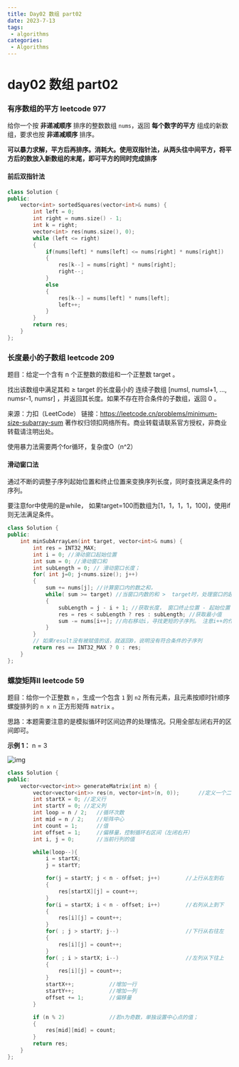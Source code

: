 ```yaml
---
title: Day02 数组 part02
date: 2023-7-13
tags:
 - algorithms
categories:
 - Algorithms
---
```

#  day02 数组 part02

### 有序数组的平方 leetcode 977

给你一个按 **非递减顺序** 排序的整数数组 `nums`，返回 **每个数字的平方** 组成的新数组，要求也按 **非递减顺序** 排序。

**可以暴力求解，平方后再排序。消耗大。使用双指针法，从两头往中间平方，将平方后的数放入新数组的末尾，即可平方的同时完成排序**

#### 前后双指针法

```c++
class Solution {
public:
    vector<int> sortedSquares(vector<int>& nums) {
        int left = 0;
        int right = nums.size() - 1;
        int k = right;
        vector<int> res(nums.size(), 0);
        while (left <= right)
        {
            if(nums[left] * nums[left] <= nums[right] * nums[right])
            {
                res[k--] = nums[right] * nums[right];
                right--;
            } 
            else
            {
                res[k--] = nums[left] * nums[left];
                left++;
            }
        }
        return res;
    }
};
```

### 长度最小的子数组 leetcode 209

题目：给定一个含有 n 个正整数的数组和一个正整数 target 。

找出该数组中满足其和 ≥ target 的长度最小的 连续子数组 [numsl, numsl+1, ..., numsr-1, numsr] ，并返回其长度。如果不存在符合条件的子数组，返回 0 。

来源：力扣（LeetCode）
链接：https://leetcode.cn/problems/minimum-size-subarray-sum
著作权归领扣网络所有。商业转载请联系官方授权，非商业转载请注明出处。

使用暴力法需要两个for循环，复杂度O（n^2）

#### 滑动窗口法

通过不断的调整子序列起始位置和终止位置来变换序列长度，同时查找满足条件的序列。

要注意for中使用的是while， 如果target=100而数组为[1，1，1，1，100]，使用if则无法满足条件。

```c++
class Solution {
public:
    int minSubArrayLen(int target, vector<int>& nums) {
        int res = INT32_MAX;
        int i = 0; //滑动窗口起始位置
        int sum = 0; //滑动窗口和
        int subLength = 0; // 滑动窗口长度；
        for( int j=0; j<nums.size(); j++)
        {
            sum += nums[j]; //计算窗口内的数之和，
            while( sum >= target) //当窗口内数的和 >  target时，处理窗口的起始位置与最小长度
            {
                subLength = j - i + 1; //获取长度， 窗口终止位置 - 起始位置 + 1。
                res = res < subLength ? res : subLength; //获取最小值
                sum -= nums[i++]; //向右移动i，寻找更短的子序列。 注意i++的作用。
            }
        }
        // 如果result没有被赋值的话，就返回0，说明没有符合条件的子序列
        return res == INT32_MAX ? 0 : res;
    }
};
```

### 螺旋矩阵II leetcode 59

题目：给你一个正整数 `n` ，生成一个包含 `1` 到 `n2` 所有元素，且元素按顺时针顺序螺旋排列的 `n x n` 正方形矩阵 `matrix` 。

 思路：本题需要注意的是模拟循环时区间边界的处理情况。只用全部左闭右开的区间即可。

**示例 1：** n = 3

![img](https://assets.leetcode.com/uploads/2020/11/13/spiraln.jpg)

```c++
class Solution {
public:
    vector<vector<int>> generateMatrix(int n) {
        vector<vector<int>> res(n, vector<int>(n, 0)); 		//定义一个二维数组
        int startX = 0; //定义行
        int startY = 0; //定义列
        int loop = n / 2;   //循环次数
        int mid = n / 2;    //矩阵中心
        int count = 1;      //值
        int offset = 1;     //偏移量，控制循环右区间（左闭右开）
        int i, j = 0;       //当前行列的值

        while(loop--){
            i = startX;
            j = startY;

            for(j = startY; j < n - offset; j++)        //上行从左到右
            {
                res[startX][j] = count++;
            }
            for(i = startX; i < n - offset; i++)        //右列从上到下
            {
                res[i][j] = count++;
            }
            for( ; j > startY; j--)                     //下行从右往左
            {
                res[i][j] = count++;
            }
            for( ; i > startX; i--)                     //左列从下往上
            {
                res[i][j] = count++;
            }
            startX++;           //增加一行
            startY++;           //增加一列
            offset += 1;        //偏移量
        }

        if (n % 2)              //若n为奇数，单独设置中心点的值；
        {
            res[mid][mid] = count;
        }
        return res;
    }
};
```

